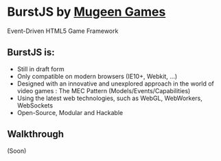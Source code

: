 # BurstJS by [Mugeen Games](http://www.mugeengames.com)

Event-Driven HTML5 Game Framework

## BurstJS is:

* Still in draft form
* Only compatible on modern browsers (IE10+, Webkit, ...)
* Designed with an innovative and unexplored approach in the world of video games : The MEC Pattern (Models/Events/Capabilities)
* Using the latest web technologies, such as WebGL, WebWorkers, WebSockets
* Open-Source, Modular and Hackable

## Walkthrough

(Soon)